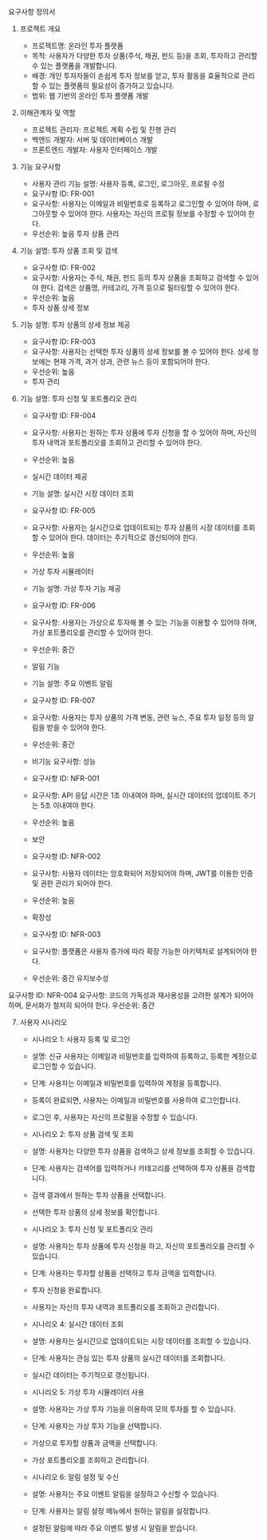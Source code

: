 요구사항 정의서
1. 프로젝트 개요
   - 프로젝트명: 온라인 투자 플랫폼
   - 목적: 사용자가 다양한 투자 상품(주식, 채권, 펀드 등)을 조회, 투자하고 관리할 수 있는 플랫폼을 개발합니다.
   - 배경: 개인 투자자들이 손쉽게 투자 정보를 얻고, 투자 활동을 효율적으로 관리할 수 있는 플랫폼의 필요성이 증가하고 있습니다.
   - 범위: 웹 기반의 온라인 투자 플랫폼 개발

2. 이해관계자 및 역할
    - 프로젝트 관리자: 프로젝트 계획 수립 및 진행 관리
    - 백엔드 개발자: 서버 및 데이터베이스 개발
    - 프론트엔드 개발자: 사용자 인터페이스 개발

3. 기능 요구사항
    - 사용자 관리 기능 설명: 사용자 등록, 로그인, 로그아웃, 프로필 수정
    - 요구사항 ID: FR-001
    - 요구사항: 사용자는 이메일과 비밀번호로 등록하고 로그인할 수 있어야 하며, 로그아웃할 수 있어야 한다. 사용자는 자신의 프로필 정보를 수정할 수 있어야 한다.
    - 우선순위: 높음 투자 상품 관리

4. 기능 설명: 투자 상품 조회 및 검색
    - 요구사항 ID: FR-002
    - 요구사항: 사용자는 주식, 채권, 펀드 등의 투자 상품을 조회하고 검색할 수 있어야 한다. 검색은 상품명, 카테고리, 가격 등으로 필터링할 수 있어야 한다.
    - 우선순위: 높음
    - 투자 상품 상세 정보

5. 기능 설명: 투자 상품의 상세 정보 제공
   - 요구사항 ID: FR-003
   - 요구사항: 사용자는 선택한 투자 상품의 상세 정보를 볼 수 있어야 한다. 상세 정보에는 현재 가격, 과거 성과, 관련 뉴스 등이 포함되어야 한다.
   - 우선순위: 높음
   - 투자 관리

6. 기능 설명: 투자 신청 및 포트폴리오 관리



   - 요구사항 ID: FR-004
   - 요구사항: 사용자는 원하는 투자 상품에 투자 신청을 할 수 있어야 하며, 자신의 투자 내역과 포트폴리오를 조회하고 관리할 수 있어야 한다.
   - 우선순위: 높음
   - 실시간 데이터 제공
   

   - 기능 설명: 실시간 시장 데이터 조회
   - 요구사항 ID: FR-005
   - 요구사항: 사용자는 실시간으로 업데이트되는 투자 상품의 시장 데이터를 조회할 수 있어야 한다. 데이터는 주기적으로 갱신되어야 한다.
   - 우선순위: 높음
   - 가상 투자 시뮬레이터
   






   - 기능 설명: 가상 투자 기능 제공
   - 요구사항 ID: FR-006
   - 요구사항: 사용자는 가상으로 투자해 볼 수 있는 기능을 이용할 수 있어야 하며, 가상 포트폴리오를 관리할 수 있어야 한다.
   - 우선순위: 중간
   - 알림 기능
   






   - 기능 설명: 주요 이벤트 알림
   - 요구사항 ID: FR-007
   - 요구사항: 사용자는 투자 상품의 가격 변동, 관련 뉴스, 주요 투자 일정 등의 알림을 받을 수 있어야 한다.
   - 우선순위: 중간
   - 비기능 요구사항: 성능
   







   - 요구사항 ID: NFR-001
   - 요구사항: API 응답 시간은 1초 이내여야 하며, 실시간 데이터의 업데이트 주기는 5초 이내여야 한다.
   - 우선순위: 높음
   - 보안
   






   - 요구사항 ID: NFR-002
   - 요구사항: 사용자 데이터는 암호화되어 저장되어야 하며, JWT를 이용한 인증 및 권한 관리가 되어야 한다.
   - 우선순위: 높음
   - 확장성
   





   - 요구사항 ID: NFR-003
   - 요구사항: 플랫폼은 사용자 증가에 따라 확장 가능한 아키텍처로 설계되어야 한다.
   - 우선순위: 중간
        유지보수성






요구사항 ID: NFR-004
요구사항: 코드의 가독성과 재사용성을 고려한 설계가 되어야 하며, 문서화가 철저히 되어야 한다.
우선순위: 중간





7. 사용자 시나리오





    - 시나리오 1: 사용자 등록 및 로그인
    - 설명: 신규 사용자는 이메일과 비밀번호를 입력하여 등록하고, 등록한 계정으로 로그인할 수 있습니다.
    - 단계: 사용자는 이메일과 비밀번호를 입력하여 계정을 등록합니다.
    - 등록이 완료되면, 사용자는 이메일과 비밀번호를 사용하여 로그인합니다.
    - 로그인 후, 사용자는 자신의 프로필을 수정할 수 있습니다.




    - 시나리오 2: 투자 상품 검색 및 조회
    - 설명: 사용자는 다양한 투자 상품을 검색하고 상세 정보를 조회할 수 있습니다.
    - 단계: 사용자는 검색어를 입력하거나 카테고리를 선택하여 투자 상품을 검색합니다.
    - 검색 결과에서 원하는 투자 상품을 선택합니다.
    - 선택한 투자 상품의 상세 정보를 확인합니다.




    - 시나리오 3: 투자 신청 및 포트폴리오 관리
    - 설명: 사용자는 투자 상품에 투자 신청을 하고, 자신의 포트폴리오를 관리할 수 있습니다.
    - 단계: 사용자는 투자할 상품을 선택하고 투자 금액을 입력합니다.
    - 투자 신청을 완료합니다.
    - 사용자는 자신의 투자 내역과 포트폴리오를 조회하고 관리합니다.




    - 시나리오 4: 실시간 데이터 조회
    - 설명: 사용자는 실시간으로 업데이트되는 시장 데이터를 조회할 수 있습니다.
    - 단계: 사용자는 관심 있는 투자 상품의 실시간 데이터를 조회합니다.
    - 실시간 데이터는 주기적으로 갱신됩니다.




    - 시나리오 5: 가상 투자 시뮬레이터 사용
    - 설명: 사용자는 가상 투자 기능을 이용하여 모의 투자를 할 수 있습니다.
    - 단계: 사용자는 가상 투자 기능을 선택합니다.
    - 가상으로 투자할 상품과 금액을 선택합니다.
    - 가상 포트폴리오를 조회하고 관리합니다.




    - 시나리오 6: 알림 설정 및 수신
    - 설명: 사용자는 주요 이벤트 알림을 설정하고 수신할 수 있습니다.
    - 단계: 사용자는 알림 설정 메뉴에서 원하는 알림을 설정합니다.
    - 설정된 알림에 따라 주요 이벤트 발생 시 알림을 받습니다.


